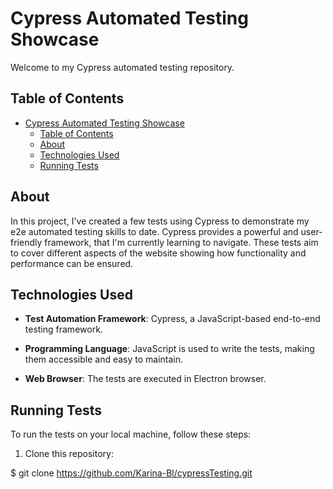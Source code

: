 # Cypress Automated Testing Showcase

Welcome to my Cypress automated testing repository. 
## Table of Contents

- [Cypress Automated Testing Showcase](#cypress-automated-testing-showcase)
  - [Table of Contents](#table-of-contents)
  - [About](#about)
  - [Technologies Used](#technologies-used)
  - [Running Tests](#running-tests)

## About

In this project, I've created a few tests using Cypress to demonstrate my e2e automated testing skills to date. Cypress provides a powerful and user-friendly framework, that I'm currently learning to navigate. 
These tests aim to cover different aspects of the website showing how functionality and performance can be ensured.

## Technologies Used

- **Test Automation Framework**: Cypress, a JavaScript-based end-to-end testing framework.
- **Programming Language**: JavaScript is used to write the tests, making them accessible and easy to maintain.

- **Web Browser**: The tests are executed in Electron browser.

## Running Tests

To run the tests on your local machine, follow these steps:

1. Clone this repository:

$ git clone https://github.com/Karina-Bl/cypressTesting.git
